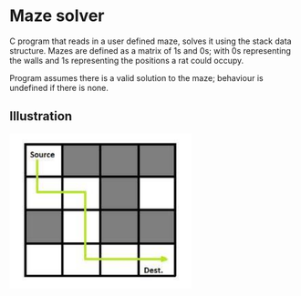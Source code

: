 # Maze solver

C program that reads in a user defined maze, solves it using the stack data structure. Mazes are defined as a matrix of 1s and 0s; with 0s representing the walls and 1s representing the positions a rat could occupy.

Program assumes there is a valid solution to the maze; behaviour is undefined if there is none.

## Illustration

![maze](maze.png)
